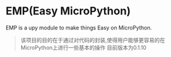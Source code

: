 # EMP(Easy MicroPython) 
EMP is a upy module to make things Easy on MicroPython.

> 该项目的目的在于通过对代码的封装,使得用户能够更容易的在MicroPython上进行一些基本的操作
目前版本为0.1.10